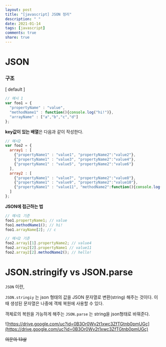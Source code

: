 ```yaml
---
layout: post
title: "[javascript] JSON 정리"
description: " "
date: 2021-01-14
tags: [javascript]
comments: true
share: true
---
```


# JSON



### 구조

[ default ]

```javascript
// 예시 1
var foo1 = {
  "propertyName" : "value",
  "methodName1" : function(){console.log("hi!")},
  "arrayName" : ["a","b","c","d"]
};
```



**key값이 있는 배열**은 다음과 같이 작성한다.

```javascript
// 예시2
var foo2 = {
  array1 : [
    {"propertyName1" : "value1", "propertyName2":"value2"},
    {"propertyName1" : "value3", "propertyName2":"value4"},
    {"propertyName1" : "value5", "propertyName2":"value6"}
  ],
  array2 : [
    {"propertyName1" : "value7", "propertyName2":"value8"},
    {"propertyName1" : "value9", "propertyName2":"value10"},
    {"propertyName1" : "value11", "methodName2":function(){console.log("hello!")}}
  ]
};
```



**JSON에 접근하는 법**

```javascript
// 예시1 기준
foo1.propertyName1; // value
foo1.methodName1(); // hi!
foo1.arrayName[2]; // c

// 예시2 기준
foo2.array1[1].propertyName2; // value4
foo2.array2[2].propertyName1 // value11
foo2.array2[2].methodName2(); // hello!
```



# JSON.stringify vs JSON.parse

`JSON` 이란, 



`JSON.stringiy` 는 json 형태의 값을  JSON 문자열로 변환(string) 해주는 것이다. 이 때 생성된 문자열은 나중에 객체 복원에 사용할 수 있다. 

객체로의 복원을 가능하게 해주는 `JSON.parse` 는 string을 json형태로 바꿔준다.

![https://drive.google.com/uc?id=0B3Or0Wv2t1xwc3ZfTGtnb0pmUGc](https://drive.google.com/uc?id=0B3Or0Wv2t1xwc3ZfTGtnb0pmUGc)

~~의문의 13살~~